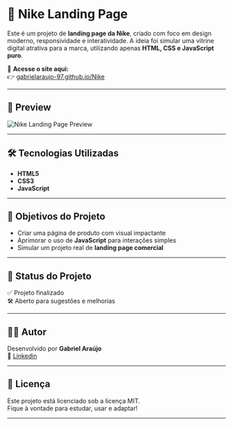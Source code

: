 # 👟 Nike Landing Page

Este é um projeto de **landing page da Nike**, criado com foco em design moderno, responsividade e interatividade. A ideia foi simular uma vitrine digital atrativa para a marca, utilizando apenas **HTML, CSS e JavaScript puro**.

🔗 **Acesse o site aqui:**  
👉 [gabrielaraujo-97.github.io/Nike](https://gabrielaraujo-97.github.io/Nike)

---

## 📸 Preview

![Nike Landing Page Preview](https://media.discordapp.net/attachments/1329249192786526371/1361174039221239960/1.png?ex=6803ba5c&is=680268dc&hm=432bb5371d032a0638d4909982a6a2c33f4dc1546d7c370ef8a96f55220e00e8&=&format=webp&quality=lossless&width=1535&height=863)  


---

## 🛠 Tecnologias Utilizadas

- **HTML5**
- **CSS3**
- **JavaScript**

---

## 🎯 Objetivos do Projeto

- Criar uma página de produto com visual impactante  
- Aprimorar o uso de **JavaScript** para interações simples  
- Simular um projeto real de **landing page comercial**

---

## 🚧 Status do Projeto

✅ Projeto finalizado  
🛠 Aberto para sugestões e melhorias

---

## 🙋‍♂️ Autor

Desenvolvido por **Gabriel Araújo**  
🔗 [Linkedin](https://www.linkedin.com/in/gabrielbaraujo/)

---

## 📌 Licença

Este projeto está licenciado sob a licença MIT.  
Fique à vontade para estudar, usar e adaptar!

---

